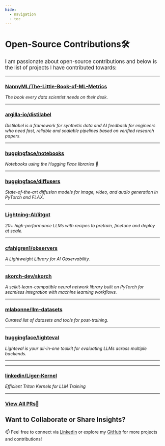 ```yaml
---
hide:
  - navigation
  - toc
---
```


# **Open-Source Contributions**🛠️

<p style="font-size: 1.2em;">
I am passionate about open-source contributions and below is the list of projects I have contributed towards:</p>

---

### **[NannyML/The-Little-Book-of-ML-Metrics](https://github.com/NannyML/The-Little-Book-of-ML-Metrics)**  
*The book every data scientist needs on their desk.*

---

### **[argilla-io/distilabel](https://github.com/argilla-io/distilabel)**  
*Distilabel is a framework for synthetic data and AI feedback for engineers who need fast, reliable and scalable pipelines based on verified research papers.*

---

### **[huggingface/notebooks](https://github.com/huggingface/notebooks)**  
*Notebooks using the Hugging Face libraries 🤗*

---

### **[huggingface/diffusers](https://github.com/huggingface/diffusers)**  
*State-of-the-art diffusion models for image, video, and audio generation in PyTorch and FLAX.*

---

### **[Lightning-AI/litgpt](https://github.com/Lightning-AI/litgpt)**  
*20+ high-performance LLMs with recipes to pretrain, finetune and deploy at scale.*

---

### **[cfahlgren1/observers](https://github.com/cfahlgren1/observers)**  
*A Lightweight Library for AI Observability.*

---

### **[skorch-dev/skorch](https://github.com/skorch-dev/skorch)**  
*A scikit-learn-compatible neural network library built on PyTorch for seamless integration with machine learning workflows.*

---

### **[mlabonne/llm-datasets](https://github.com/mlabonne/llm-datasets)**  
*Curated list of datasets and tools for post-training.*

---

### **[huggingface/lighteval](https://github.com/huggingface/lighteval)**  
*Lighteval is your all-in-one toolkit for evaluating LLMs across multiple backends.*

---

---

### **[linkedin/Liger-Kernel](https://github.com/linkedin/Liger-Kernel)**  
*Efficient Triton Kernels for LLM Training*

---

### **[View All PRs](https://github.com/search?q=author%3AParagEkbote+is%3Apr+is%3Amerged&sort=updated&order=desc)**🚀 


## **Want to Collaborate or Share Insights?**  
📫 Feel free to connect via [LinkedIn](https://www.linkedin.com/in/parag-ekbote/) or explore my [GitHub](https://github.com/ParagEkbote/) for more projects and contributions!